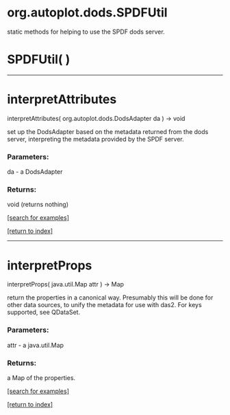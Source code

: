 # org.autoplot.dods.SPDFUtil

static methods for helping to use the SPDF dods server.

# SPDFUtil( )


***
<a name="interpretAttributes"></a>
# interpretAttributes
interpretAttributes( org.autoplot.dods.DodsAdapter da ) &rarr; void

set up the DodsAdapter based on the metadata returned from the dods server,
 interpreting the metadata provided by the SPDF server.

### Parameters:
da - a DodsAdapter

### Returns:
void (returns nothing)


<a href="https://github.com/autoplot/dev/search?q=interpretAttributes&unscoped_q=interpretAttributes">[search for examples]</a>

<a href="https://github.com/autoplot/documentation/blob/master/javadoc/index-all.md">[return to index]</a>

***
<a name="interpretProps"></a>
# interpretProps
interpretProps( java.util.Map attr ) &rarr; Map

return the properties in a canonical way.  Presumably this will be done for other data sources, to unify the metadata for use with das2.
 For keys supported, see QDataSet.

### Parameters:
attr - a java.util.Map

### Returns:
a Map of the properties.

<a href="https://github.com/autoplot/dev/search?q=interpretProps&unscoped_q=interpretProps">[search for examples]</a>

<a href="https://github.com/autoplot/documentation/blob/master/javadoc/index-all.md">[return to index]</a>


